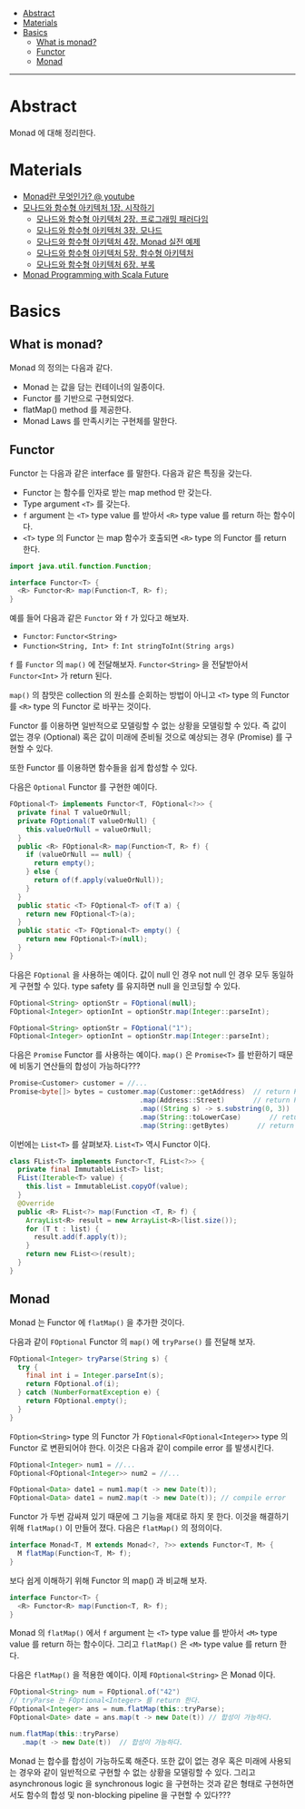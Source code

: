 - [Abstract](#abstract)
- [Materials](#materials)
- [Basics](#basics)
  - [What is monad?](#what-is-monad)
  - [Functor](#functor)
  - [Monad](#monad)

----

# Abstract

Monad 에 대해 정리한다.

# Materials

* [Monad란 무엇인가? @ youtube](https://www.youtube.com/watch?v=jI4aMyqvpfQ)
* [모나드와 함수형 아키텍처 1장. 시작하기](https://blog.burt.pe.kr/series/monad-and-functional-architecture-part-1/)
  * [모나드와 함수형 아키텍처 2장. 프로그래밍 패러다임](https://blog.burt.pe.kr/series/monad-and-functional-architecture-part-2/)
  * [모나드와 함수형 아키텍처 3장. 모나드](https://blog.burt.pe.kr/series/monad-and-functional-architecture-part-3/)
  * [모나드와 함수형 아키텍처 4장. Monad 실전 예제](https://blog.burt.pe.kr/series/monad-and-functional-architecture-part-4/)
  * [모나드와 함수형 아키텍처 5장. 함수형 아키텍처](https://blog.burt.pe.kr/series/monad-and-functional-architecture-part-5/)
  * [모나드와 함수형 아키텍처 6장. 부록](https://blog.burt.pe.kr/series/monad-and-functional-architecture-part-6/)
* [Monad Programming with Scala Future](https://leadsoftkorea.github.io/2016/03/03/monad-programming-with-scala-future/)

# Basics

## What is monad?

Monad 의 정의는 다음과 같다.

* Monad 는 값을 담는 컨테이너의 일종이다.
* Functor 를 기반으로 구현되었다.
* flatMap() method 를 제공한다.
* Monad Laws 를 만족시키는 구현체를 말한다.

## Functor

Functor 는 다음과 같은 interface 를 말한다. 다음과 같은 특징을 갖는다.

* Functor 는 함수를 인자로 받는 map method 만 갖는다.
* Type argument `<T>` 를 갖는다.
* `f` argument 는 `<T>` type value 를 받아서 `<R>` type value 를 return 하는 함수이다.
* `<T>` type 의 Functor 는 map 함수가 호출되면 `<R>` type 의 Functor 를 return 한다.

```java
import java.util.function.Function;

interface Functor<T> {
  <R> Functor<R> map(Function<T, R> f);
}
```

예를 들어 다음과 같은 `Functor` 와 `f` 가 있다고 해보자.

* `Functor`: `Functor<String>`
* `Function<String, Int> f`: `Int stringToInt(String args)`

`f` 를 `Functor` 의 `map()` 에 전달해보자. `Functor<String>` 을 전달받아서 `Functor<Int>` 가 return 된다. 

`map()` 의 참맛은 collection 의 원소를 순회하는 방법이 아니고 `<T>` type 의 Functor 를 `<R>` type 의 Functor 로 바꾸는 것이다.

Functor 를 이용하면 일반적으로 모델링할 수 없는 상황을 모델링할 수 있다. 즉 값이 없는 경우 (Optional) 혹은 값이 미래에 준비될 것으로 예상되는 경우 (Promise) 를 구현할 수 있다.

또한 Functor 를 이용하면 함수들을 쉽게 합성할 수 있다.

다음은 `Optional` Functor 를 구현한 예이다.

```java
FOptional<T> implements Functor<T, FOptional<?>> {
  private final T valueOrNull;
  private FOptional(T valueOrNull) {
    this.valueOrNull = valueOrNull;
  }
  public <R> FOptional<R> map(Function<T, R> f) {
    if (valueOrNull == null) {
      return empty();
    } else {
      return of(f.apply(valueOrNull));
    }
  }
  public static <T> FOptional<T> of(T a) {
    return new FOptional<T>(a);
  }
  public static <T> FOptional<T> empty() {
    return new FOptional<T>(null);
  }
}
```

다음은 `FOptional` 을 사용하는 예이다. 값이 null 인 경우 not null 인 경우 모두 동일하게 구현할 수 있다. type safety 를 유지하면 null 을 인코딩할 수 있다.

```java
FOptional<String> optionStr = FOptional(null);
FOptional<Integer> optionInt = optionStr.map(Integer::parseInt);

FOptional<String> optionStr = FOptional("1");
FOptional<Integer> optionInt = optionStr.map(Integer::parseInt);
```

다음은 `Promise` Functor 를 사용하는 예이다. `map()` 은 `Promise<T>` 를 반환하기 때문에 비동기 연산들의 합성이 가능하다???

```java
Promise<Customer> customer = //...
Promise<byte[]> bytes = customer.map(Customer::getAddress)  // return Promise<Address>
                                .map(Address::Street)       // return Promise<String>
                                .map((String s) -> s.substring(0, 3))       // return Promise<String>
                                .map(String::toLowerCase)       // return Promise<String>
                                .map(String::getBytes)       // return Promise<byte[]>
```

이번에는 `List<T>` 를 살펴보자. `List<T>` 역시 Functor 이다.

```java
class FList<T> implements Functor<T, FList<?>> {
  private final ImmutableList<T> list;
  FList(Iterable<T> value) {
    this.list = ImmutableList.copyOf(value);
  }
  @Override
  public <R> FList<?> map(Function <T, R> f) {
    ArrayList<R> result = new ArrayList<R>(list.size());
    for (T t : list) {
      result.add(f.apply(t));
    }
    return new FList<>(result);
  }
}
```

## Monad

Monad 는 Functor 에 `flatMap()` 을 추가한 것이다.

다음과 같이 `FOptional` Functor 의 `map()` 에  `tryParse()` 를 전달해 보자.

```java
FOptional<Integer> tryParse(String s) {
  try {
    final int i = Integer.parseInt(s);
    return FOptional.of(i);
  } catch (NumberFormatException e) {
    return FOptional.empty();
  }
}
```

`FOption<String>` type 의 Functor 가 `FOptional<FOptional<Integer>>` type 의 Functor 로 변환되어야 한다. 이것은 다음과 같이 compile error 를 발생시킨다.

```java
FOptional<Integer> num1 = //...
FOptional<FOptional<Integer>> num2 = //...

FOptional<Data> date1 = num1.map(t -> new Date(t));
FOptional<Data> date1 = num2.map(t -> new Date(t)); // compile error
```

Functor 가 두번 감싸져 있기 때문에 그 기능을 제대로 하지 못 한다. 이것을 해결하기 위해 `flatMap()` 이 만들어 졌다. 다음은 `flatMap()` 의 정의이다. 

```java
interface Monad<T, M extends Monad<?, ?>> extends Functor<T, M> {
  M flatMap(Function<T, M> f);
}
```

보다 쉽게 이해하기 위해 Functor 의 map() 과 비교해 보자.

```java
interface Functor<T> {
  <R> Functor<R> map(Function<T, R> f);
}
```

Monad 의 `flatMap()` 에서 `f` argument 는 `<T>` type value 를 받아서 `<M>` type value 를 return 하는 함수이다. 그리고 `flatMap()` 은 `<M>` type value 를 return 한다.

다음은 `flatMap()` 을 적용한 예이다. 이제 `FOptional<String>` 은 Monad 이다.

```java
FOptional<String> num = FOptional.of("42")
// tryParse 는 FOptional<Integer> 를 return 한다.
FOptional<Integer> ans = num.flatMap(this::tryParse);
FOptional<Date> date = ans.map(t -> new Date(t)) // 합성이 가능하다.

num.flatMap(this::tryParse)
   .map(t -> new Date(t))  // 합성이 가능하다.
```

Monad 는 합수를 합성이 가능하도록 해준다. 또한 값이 없는 경우 혹은 미래에 사용되는 경우와 같이 일반적으로 구현할 수 없는 상황을 모델링할 수 있다. 그리고 asynchronous logic 을 synchronous logic 을 구현하는 것과 같은 형태로 구현하면서도 함수의 합성 및 non-blocking pipeline 을 구현할 수 있다???
